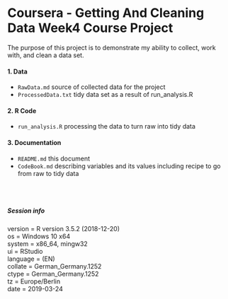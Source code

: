 # Coursera - Getting And Cleaning Data Week4 Course Project
The purpose of this project is to demonstrate my ability to collect, work with, and clean a data set.

#### 1. Data
- `RawData.md` source of collected data for the project
- `ProcessedData.txt` tidy data set as a result of run_analysis.R

#### 2. R Code
- `run_analysis.R` processing the data to turn raw into tidy data

#### 3. Documentation
- `README.md` this document
- `CodeBook.md` describing variables and its values including recipe to go from raw to tidy data

<br>
<br>

##### Session info
version = R version 3.5.2 (2018-12-20)<br>
os = Windows 10 x64<br>system = x86_64, mingw32<br>ui = RStudio<br>language = (EN)<br>collate = German_Germany.1252<br>ctype = German_Germany.1252<br>tz = Europe/Berlin<br>date = 2019-03-24<br>

